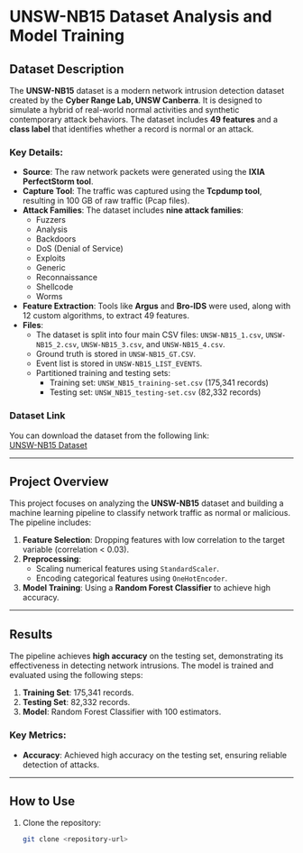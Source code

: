# UNSW-NB15 Dataset Analysis and Model Training

## Dataset Description
The **UNSW-NB15** dataset is a modern network intrusion detection dataset created by the **Cyber Range Lab, UNSW Canberra**. It is designed to simulate a hybrid of real-world normal activities and synthetic contemporary attack behaviors. The dataset includes **49 features** and a **class label** that identifies whether a record is normal or an attack.

### Key Details:
- **Source**: The raw network packets were generated using the **IXIA PerfectStorm tool**.
- **Capture Tool**: The traffic was captured using the **Tcpdump tool**, resulting in 100 GB of raw traffic (Pcap files).
- **Attack Families**: The dataset includes **nine attack families**:
  - Fuzzers
  - Analysis
  - Backdoors
  - DoS (Denial of Service)
  - Exploits
  - Generic
  - Reconnaissance
  - Shellcode
  - Worms
- **Feature Extraction**: Tools like **Argus** and **Bro-IDS** were used, along with 12 custom algorithms, to extract 49 features.
- **Files**:
  - The dataset is split into four main CSV files: `UNSW-NB15_1.csv`, `UNSW-NB15_2.csv`, `UNSW-NB15_3.csv`, and `UNSW-NB15_4.csv`.
  - Ground truth is stored in `UNSW-NB15_GT.CSV`.
  - Event list is stored in `UNSW-NB15_LIST_EVENTS`.
  - Partitioned training and testing sets:
    - Training set: `UNSW_NB15_training-set.csv` (175,341 records)
    - Testing set: `UNSW_NB15_testing-set.csv` (82,332 records)

### Dataset Link
You can download the dataset from the following link:  
[UNSW-NB15 Dataset](https://research.unsw.edu.au/projects/unsw-nb15-dataset)

---

## Project Overview
This project focuses on analyzing the **UNSW-NB15** dataset and building a machine learning pipeline to classify network traffic as normal or malicious. The pipeline includes:
1. **Feature Selection**: Dropping features with low correlation to the target variable (correlation < 0.03).
2. **Preprocessing**:
   - Scaling numerical features using `StandardScaler`.
   - Encoding categorical features using `OneHotEncoder`.
3. **Model Training**: Using a **Random Forest Classifier** to achieve high accuracy.

---

## Results
The pipeline achieves **high accuracy** on the testing set, demonstrating its effectiveness in detecting network intrusions. The model is trained and evaluated using the following steps:
1. **Training Set**: 175,341 records.
2. **Testing Set**: 82,332 records.
3. **Model**: Random Forest Classifier with 100 estimators.

### Key Metrics:
- **Accuracy**: Achieved high accuracy on the testing set, ensuring reliable detection of attacks.

---

## How to Use
1. Clone the repository:
   ```bash
   git clone <repository-url>
